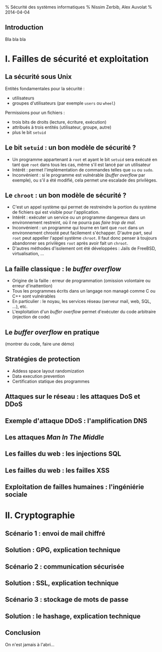 % Sécurité des systèmes informatiques
% Nissim Zerbib, Alex Auvolat
% 2014-04-04

## Introduction

Bla bla bla

# I. Failles de sécurité et exploitation

## La sécurité sous Unix

Entités fondamentales pour la sécurité :

 - utilisateurs
 - groupes d'utilisateurs (par exemple `users` ou `wheel`)

Permissions pour un fichiers :

 - trois bits de droits (lecture, écriture, exécution)
 - attribués à trois entités (utilisateur, groupe, autre)
 - plus le bit `setuid`

## Le bit `setuid` : un bon modèle de sécurité ?

- Un programme appartenant à `root` et ayant le bit `setuid` sera exécuté en tant que
  `root` dans tous les cas, même s'il est lancé par un utilisateur
- Intérêt : permet l'implémentation de commandes telles que `su` ou `sudo`.
- Inconvénient : si le programme est vulnérable (*buffer overflow* par exemple), ou s'il a
  été modifié, cela permet une escalade des privilèges.

## Le `chroot` : un bon modèle de sécurité ?

- C'est un appel système qui permet de restreindre la portion du système de
  fichiers qui est visible pour l'application.
- Intérêt : exécuter un service ou un programme dangereux dans un environnement restreint,
  où il ne pourra pas *faire trop de mal*.
- Inconvénient : un programme qui tourne en tant que `root` dans un environnement chrooté
  peut facilement s'échapper. D'autre part, seul `root` peut appeller l'appel système `chroot`.
  Il faut donc penser à toujours abandonner ses privilèges `root` après avoir fait un `chroot`.
- D'autres méthodes d'isolement ont été développées : Jails de FreeBSD, virtualisation, ...

## La faille classique : le *buffer overflow*

- Origine de la faille : erreur de programmation (omission volontaire ou erreur d'inattention)
- Tous les programmes écrits dans un langage non managé comme C ou C++ sont vulnérables
- En particulier : le noyau, les services réseau (serveur mail, web, SQL, ...), etc.
- L'exploitation d'un *buffer overflow* permet d'exécuter du code arbitraire (injection de code)

## Le *buffer overflow* en pratique

(montrer du code, faire une démo)

## Stratégies de protection

- Addess space layout randomization
- Data execution prevention
- Certification statique des programmes

## Attaques sur le réseau : les attaques DoS et DDoS

## Exemple d'attaque DDoS : l'amplification DNS

## Les attaques *Man In The Middle*

## Les failles du web : les injections SQL

## Les failles du web : les failles XSS

## Exploitation de failles humaines : l'ingéniérie sociale

# II. Cryptographie

## Scénario 1 : envoi de mail chiffré

## Solution : GPG, explication technique

## Scénario 2 : communication sécurisée

## Solution : SSL, explication technique

## Scénario 3 : stockage de mots de passe

## Solution : le hashage, explication technique

## Conclusion

On n'est jamais à l'abri...



